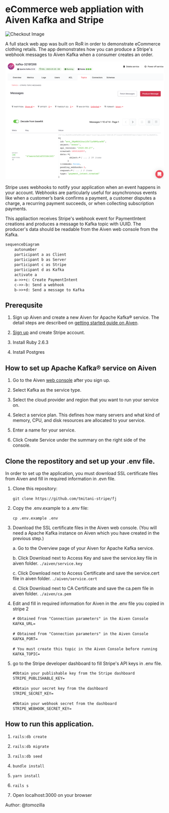 # eCommerce web appliation with Aiven Kafka and Stripe 

![Checkout Image](/img/cover.png)

A full stack web app was built on RoR in order to demonstrate eCommerce clothing retails. The app demonstrates how you can produce a Stripe's webhook messages to Aiven Kafka when a consumer creates an order.

![Aiven Image](/img/aiven.png)

Stripe uses webhooks to notify your application when an event happens in your account. Webhooks are particularly useful for asynchronous events like when a customer’s bank confirms a payment, a customer disputes a charge, a recurring payment succeeds, or when collecting subscription payments.

This appliaction receives Stripe's webhook event for PaymentIntent creations and produces a message to Kafka topic with UUID. The producer's data should be readable from the Aiven web console from the Kafka. 

```mermaid
sequenceDiagram
    autonumber
    participant a as Client
    participant b as Server
    participant c as Stripe
    participant d as Kafka
    activate a
    a->>+c: Create PaymentIntent
    c->>-b: Send a webhook
    b->>+d: Send a message to Kafka

```

## Prerequsite
1. Sign up Aiven and create a new Aiven for Apache Kafka® service. The detail steps are described on [getting started guide on Aiven](https://developer.aiven.io/docs/products/kafka/getting-started.html).


2. [Sign up](https://dashboard.stripe.com) and create Stripe account.

3. Install Ruby 2.6.3

4. Install Postgres

## How to set up Apache Kafka® service on Aiven
1. Go to the Aiven [web console](https://console.aiven.io/) after you sign up. 

2. Select Kafka as the service type.

3. Select the cloud provider and region that you want to run your service on.

4. Select a service plan. This defines how many servers and what kind of memory, CPU, and disk resources are allocated to your service.

5. Enter a name for your service.

6. Click Create Service under the summary on the right side of the console.

## Clone the repostitory and set up your .env file.
In order to set up the application, you must download SSL certificate files from Aiven and fill in required information in .evn file.


1. Clone this repository:

    `git clone https://github.com/tmitani-stripe/fj`

2. Copy the .env.example to a .env file:

    `cp .env.example .env`

3. Download the SSL certificate files in the Aiven web console. (You will need a Apache Kafka instance on Aiven which you have created in the previous step.) 

    a. Go to the Overview page of your Aiven for Apache Kafka service.

    b. Click Download next to Access Key and save the service.key file in aiven folder. `./aiven/service.key`

    c. Click Download next to Access Certificate and save the service.cert file in aiven folder. `./aiven/service.cert`

    d. Click Download next to CA Certificate and save the ca.pem file in aiven folder. `./aiven/ca.pem`

4. Edit and fill in required information for Aiven in the .env file you copied in stripe 2 

    ```
    # Obtained from "Connection parameters" in the Aiven Console
    KAFKA_URL=

    # Obtained from "Connection parameters" in the Aiven Console
    KAFKA_PORT=

    # You must create this topic in the Aiven Console before running
    KAFKA_TOPIC=
    ```

5. go to the Stripe developer dashboard to fill Stripe's API keys in .env file.

    ```
    #Obtain your publishable key from the Stripe dashboard
    STRIPE_PUBLISHABLE_KEY=

    #Obtain your secret key from the dashboard
    STRIPE_SECRET_KEY=

    #Obtain your webhook secret from the dashboard
    STRIPE_WEBHOOK_SECRET_KEY=
    ```

## How to run this application.

1. `rails:db create`

2. `rails:db migrate`

3. `rails:db seed`

4. `bundle install`

5. `yarn install`

6. `rails s` 

7. Open localhost:3000 on your browser

Author:
@tomozilla